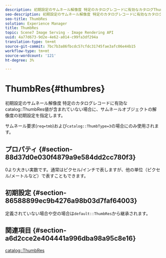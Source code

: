 ```yaml
---
description: 初期設定のサムネール解像度 特定のカタログレコードに有効なカタログThumbRes値が含まれていない場合に、サムネールオブジェクトの解像度の初期設定を指定します。
seo-description: 初期設定のサムネール解像度 特定のカタログレコードに有効なカタログThumbRes値が含まれていない場合に、サムネールオブジェクトの解像度の初期設定を指定します。
seo-title: ThumbRes
solution: Experience Manager
title: ThumbRes
topic: Scene7 Image Serving - Image Rendering API
uuid: 4a77d673-9d2e-4e62-a014-c99fa3df294a
translation-type: tm+mt
source-git-commit: 7bc7b3a86fbcdc57cfdc31745fae3afc06e44b15
workflow-type: tm+mt
source-wordcount: '121'
ht-degree: 3%

---
```



# ThumbRes{#thumbres}

初期設定のサムネール解像度 特定のカタログレコードに有効なcatalog::ThumbRes値が含まれていない場合に、サムネールオブジェクトの解像度の初期設定を指定します。

サムネール要求(`req=tmb`)および`catalog::ThumbType=3`の場合にのみ使用されます。

## プロパティ {#section-88d37d0e030f4879a9e584dd2cc780f3}

0より大きい実数です。通常はピクセル/インチで表しますが、他の単位（ピクセル/メートルなど）で表すこともできます。

## 初期設定 {#section-86588899ec9b4276a98b03d7faf64003}

定義されていない場合や空の場合は`default::ThumbRes`から継承されます。

## 関連項目 {#section-a6d2cce2e404441a996dba98a95c8e16}

[catalog::ThumbRes](../../../../../is-api/image-catalog/image-serving-api-ref/c-image-catalog-reference/c-image-svg-data-reference/c-image-data-reference/r-thumbres-cat.md#reference-eedb9991397347c3bed5bd0a785c4c69)

